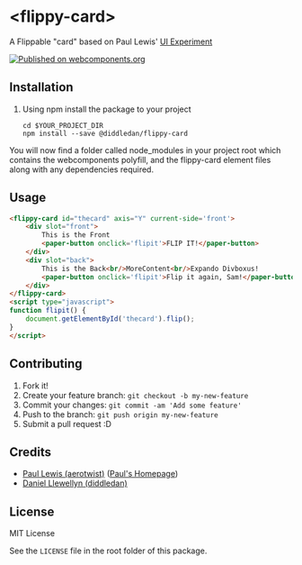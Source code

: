 # \<flippy-card\>

A Flippable &#34;card&#34; based on Paul Lewis&#39; [UI Experiment](https://github.com/GoogleChrome/ui-element-samples/tree/gh-pages/3d-card-flip)

[![Published on webcomponents.org](https://img.shields.io/badge/webcomponents.org-published-blue.svg)](https://www.webcomponents.org/element/owner/my-element)

## Installation

1. Using npm install the package to your project
    ```
    cd $YOUR_PROJECT_DIR
    npm install --save @diddledan/flippy-card
    ```

You will now find a folder called node_modules in your project root which contains the webcomponents polyfill, and the flippy-card element files along with any dependencies required.

## Usage

<!--
```
<custom-element-demo>
  <template>
    <script type="module" src="flippy-card.js"></script>
    <script type="module" src="../paper-button/paper-button.html"></script>
    <next-code-block></next-code-block>
  </template>
</custom-element-demo>
```
-->
```html
<flippy-card id="thecard" axis="Y" current-side='front'>
    <div slot="front">
        This is the Front
        <paper-button onclick='flipit'>FLIP IT!</paper-button>
    </div>
    <div slot="back">
        This is the Back<br/>MoreContent<br/>Expando Divboxus!
        <paper-button onclick='flipit'>Flip it again, Sam!</paper-button>
    </div>
</flippy-card>
<script type="javascript">
function flipit() {
    document.getElementById('thecard').flip();
}
</script>
```

## Contributing
1. Fork it!
1. Create your feature branch: `git checkout -b my-new-feature`
1. Commit your changes: `git commit -am 'Add some feature'`
1. Push to the branch: `git push origin my-new-feature`
1. Submit a pull request :D

## Credits
* [Paul Lewis (aerotwist)](https://github.com/paullewis/) ([Paul's Homepage](https://aerotwist.com/))
* [Daniel Llewellyn (diddledan)](https://github.com/diddledan/)

## License
MIT License

See the `LICENSE` file in the root folder of this package.